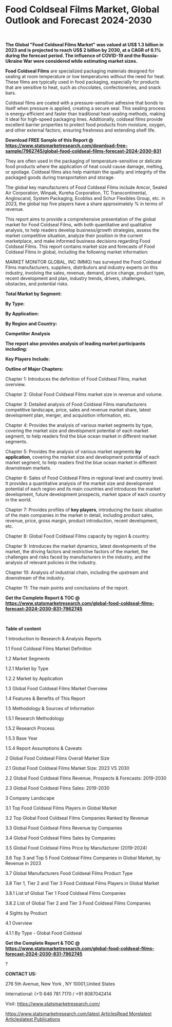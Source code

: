 <h1>Food Coldseal Films Market, Global Outlook and Forecast 2024-2030</h1><br/><p><strong>The Global "Food Coldseal Films Market" was valued at US$ 1.3 billion in 2023 and is projected to reach US$ 2 billion by 2030, at a <strong>CAGR</strong> of 6.1% during the forecast period. The influence of COVID-19 and the Russia-Ukraine War were considered while estimating market sizes.</strong></p>
 
 
 
 <p><strong>Food Coldseal Films</strong> are specialized packaging materials designed for sealing at room temperature or low temperatures without the need for heat. These films are typically used in food packaging, especially for products that are sensitive to heat, such as chocolates, confectioneries, and snack bars.</p>
 
 
 
 <p>Coldseal films are coated with a pressure-sensitive adhesive that bonds to itself when pressure is applied, creating a secure seal. This sealing process is energy-efficient and faster than traditional heat-sealing methods, making it ideal for high-speed packaging lines. Additionally, coldseal films provide excellent barrier properties to protect food products from moisture, oxygen, and other external factors, ensuring freshness and extending shelf life.</p>
 
 
 
 <p><strong>Download FREE Sample of this Report @ <a href="https://www.statsmarketresearch.com/download-free-sample/7962745/global-food-coldseal-films-forecast-2024-2030-831">https://www.statsmarketresearch.com/download-free-sample/7962745/global-food-coldseal-films-forecast-2024-2030-831</a></strong></p>
 
 
 
 <p>They are often used in the packaging of temperature-sensitive or delicate food products where the application of heat could cause damage, melting, or spoilage. Coldseal films also help maintain the quality and integrity of the packaged goods during transportation and storage.</p>
 
 
 
 <p>The global key manufacturers of Food Coldseal Films include Amcor, Sealed Air Corporation, Winpak, Kureha Corporation, TC Transcontinental, Angloscand, System Packaging, Ecobliss and Schur Flexibles Group, etc. in 2023, the global top five players have a share approximately % in terms of revenue.</p>
 
 
 
 <p>This report aims to provide a comprehensive presentation of the global market for Food Coldseal Films, with both quantitative and qualitative analysis, to help readers develop business/growth strategies, assess the market competitive situation, analyze their position in the current marketplace, and make informed business decisions regarding Food Coldseal Films. This report contains market size and forecasts of Food Coldseal Films in global, including the following market information:</p>
 
 
 
 <p>MARKET MONITOR GLOBAL, INC (MMG) has surveyed the Food Coldseal Films manufacturers, suppliers, distributors and industry experts on this industry, involving the sales, revenue, demand, price change, product type, recent development and plan, industry trends, drivers, challenges, obstacles, and potential risks.</p>
 
 
 
 <p><strong>Total Market by Segment:</strong></p>
 
 
 
 <p><strong>By Type:</strong></p>
 
 
 
 <p><strong><strong>By Application</strong>:</strong></p>
 
 
 
 <p><strong>By Region and Country:</strong></p>
 
 
 
 <p><strong>Competitor Analysis</strong></p>
 
 
 
 <p><strong>The report also provides analysis of leading market participants including:</strong></p>
 
 
 
 <p><strong><strong>Key Players</strong> Include:</strong></p>
 
 
 
 <p><strong>Outline of Major Chapters:</strong></p>
 
 
 
 <p>Chapter 1: Introduces the definition of Food Coldseal Films, market overview.</p>
 
 
 
 <p>Chapter 2: Global Food Coldseal Films market size in revenue and volume.</p>
 
 
 
 <p>Chapter 3: Detailed analysis of Food Coldseal Films manufacturers competitive landscape, price, sales and revenue market share, latest development plan, merger, and acquisition information, etc.</p>
 
 
 
 <p>Chapter 4: Provides the analysis of various market segments by type, covering the market size and development potential of each market segment, to help readers find the blue ocean market in different market segments.</p>
 
 
 
 <p>Chapter 5: Provides the analysis of various market segments <strong>by application</strong>, covering the market size and development potential of each market segment, to help readers find the blue ocean market in different downstream markets.</p>
 
 
 
 <p>Chapter 6: Sales of Food Coldseal Films in regional level and country level. It provides a quantitative analysis of the market size and development potential of each region and its main countries and introduces the market development, future development prospects, market space of each country in the world.</p>
 
 
 
 <p>Chapter 7: Provides profiles of <strong>key players</strong>, introducing the basic situation of the main companies in the market in detail, including product sales, revenue, price, gross margin, product introduction, recent development, etc.</p>
 
 
 
 <p>Chapter 8: Global Food Coldseal Films capacity by region & country.</p>
 
 
 
 <p>Chapter 9: Introduces the market dynamics, latest developments of the market, the driving factors and restrictive factors of the market, the challenges and risks faced by manufacturers in the industry, and the analysis of relevant policies in the industry.</p>
 
 
 
 <p>Chapter 10: Analysis of industrial chain, including the upstream and downstream of the industry.</p>
 
 
 
 <p>Chapter 11: The main points and conclusions of the report.</p>
 
 
 
 <div><b>Get the Complete Report & TOC @ <a href="https://www.statsmarketresearch.com/global-food-coldseal-films-forecast-2024-2030-831-7962745">https://www.statsmarketresearch.com/global-food-coldseal-films-forecast-2024-2030-831-7962745</a></b></div>
 
 
 
 <p><br />
 
 <b>Table of content</b></p>
 
 
 
 <p>1 Introduction to Research & Analysis Reports<br />
 
 1.1 Food Coldseal Films Market Definition<br />
 
 1.2 Market Segments<br />
 
 1.2.1 Market by Type<br />
 
 1.2.2 Market by Application<br />
 
 1.3 Global Food Coldseal Films Market Overview<br />
 
 1.4 Features & Benefits of This Report<br />
 
 1.5 Methodology & Sources of Information<br />
 
 1.5.1 Research Methodology<br />
 
 1.5.2 Research Process<br />
 
 1.5.3 Base Year<br />
 
 1.5.4 Report Assumptions & Caveats<br />
 
 2 Global Food Coldseal Films Overall Market Size<br />
 
 2.1 Global Food Coldseal Films Market Size: 2023 VS 2030<br />
 
 2.2 Global Food Coldseal Films Revenue, Prospects & Forecasts: 2019-2030<br />
 
 2.3 Global Food Coldseal Films Sales: 2019-2030<br />
 
 3 Company Landscape<br />
 
 3.1 Top Food Coldseal Films Players in Global Market<br />
 
 3.2 Top Global Food Coldseal Films Companies Ranked by Revenue<br />
 
 3.3 Global Food Coldseal Films Revenue by Companies<br />
 
 3.4 Global Food Coldseal Films Sales by Companies<br />
 
 3.5 Global Food Coldseal Films Price by Manufacturer (2019-2024)<br />
 
 3.6 Top 3 and Top 5 Food Coldseal Films Companies in Global Market, by Revenue in 2023<br />
 
 3.7 Global Manufacturers Food Coldseal Films Product Type<br />
 
 3.8 Tier 1, Tier 2 and Tier 3 Food Coldseal Films Players in Global Market<br />
 
 3.8.1 List of Global Tier 1 Food Coldseal Films Companies<br />
 
 3.8.2 List of Global Tier 2 and Tier 3 Food Coldseal Films Companies<br />
 
 4 Sights by Product<br />
 
 4.1 Overview<br />
 
 4.1.1 By Type - Global Food Coldseal</p>
 
 
 
 <div><b>Get the Complete Report & TOC @ <a href="https://www.statsmarketresearch.com/global-food-coldseal-films-forecast-2024-2030-831-7962745">https://www.statsmarketresearch.com/global-food-coldseal-films-forecast-2024-2030-831-7962745</a></b></div>
 
 
 
 <p>? </p>
 
 
 
 <p><b>CONTACT US:</b><br />
 
 276 5th Avenue, New York , NY 10001,United States<br />
 
 International: (+1) 646 781 7170 / +91 8087042414<br />
 
 Visit: <a href="https://www.statsmarketresearch.com/">https://www.statsmarketresearch.com/</a><br />
 
 <a href="https://gyeongbokgung.com">https://www.statsmarketresearch.com/</a><a href="https://hallyeomaritime.com">latest Articles</a><a href="https://jingwansa.com">Read More</a><a href="https://nguoiviet.jp/">latest Articles</a><a href="https://www.intelmarketresearch.com/">latest Publications</a></p>